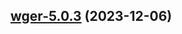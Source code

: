 

## [wger-5.0.3](https://github.com/truecharts/charts/compare/wger-5.0.2...wger-5.0.3) (2023-12-06)

